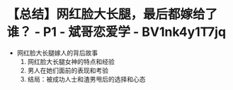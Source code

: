 # 【总结】网红脸大长腿，最后都嫁给了谁？ - P1 - 斌哥恋爱学 - BV1nk4y1T7jq

-   网红脸大长腿嫁人的背后故事
    1.  网红脸大长腿女神的特点和经验
    2.  男人在她们面前的表现和考验
    3.  结局：被成功人士和渣男甩后的选择和心态